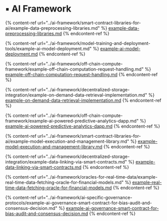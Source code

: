 # ▪️ AI Framework

{% content-ref url="../ai-framework/smart-contract-libraries-for-ai/example-data-preprocessing-libraries.md" %}
[example-data-preprocessing-libraries.md](../ai-framework/smart-contract-libraries-for-ai/example-data-preprocessing-libraries.md)
{% endcontent-ref %}

{% content-ref url="../ai-framework/model-training-and-deployment-tools/example-ai-model-deployment.md" %}
[example-ai-model-deployment.md](../ai-framework/model-training-and-deployment-tools/example-ai-model-deployment.md)
{% endcontent-ref %}

{% content-ref url="../ai-framework/off-chain-compute-framework/example-off-chain-computation-request-handling.md" %}
[example-off-chain-computation-request-handling.md](../ai-framework/off-chain-compute-framework/example-off-chain-computation-request-handling.md)
{% endcontent-ref %}

{% content-ref url="../ai-framework/decentralized-storage-integration/example-on-demand-data-retrieval-implementation.md" %}
[example-on-demand-data-retrieval-implementation.md](../ai-framework/decentralized-storage-integration/example-on-demand-data-retrieval-implementation.md)
{% endcontent-ref %}

{% content-ref url="../ai-framework/off-chain-compute-framework/example-ai-powered-predictive-analytics-dapp.md" %}
[example-ai-powered-predictive-analytics-dapp.md](../ai-framework/off-chain-compute-framework/example-ai-powered-predictive-analytics-dapp.md)
{% endcontent-ref %}

{% content-ref url="../ai-framework/smart-contract-libraries-for-ai/example-model-execution-and-management-library.md" %}
[example-model-execution-and-management-library.md](../ai-framework/smart-contract-libraries-for-ai/example-model-execution-and-management-library.md)
{% endcontent-ref %}

{% content-ref url="../ai-framework/decentralized-storage-integration/example-data-linking-via-smart-contracts.md" %}
[example-data-linking-via-smart-contracts.md](../ai-framework/decentralized-storage-integration/example-data-linking-via-smart-contracts.md)
{% endcontent-ref %}

{% content-ref url="../ai-framework/oracles-for-real-time-data/example-real-time-data-fetching-oracle-for-financial-models.md" %}
[example-real-time-data-fetching-oracle-for-financial-models.md](../ai-framework/oracles-for-real-time-data/example-real-time-data-fetching-oracle-for-financial-models.md)
{% endcontent-ref %}

{% content-ref url="../ai-framework/ai-specific-governance-protocols/example-ai-governance-smart-contract-for-bias-audit-and-consensus-decision.md" %}
[example-ai-governance-smart-contract-for-bias-audit-and-consensus-decision.md](../ai-framework/ai-specific-governance-protocols/example-ai-governance-smart-contract-for-bias-audit-and-consensus-decision.md)
{% endcontent-ref %}
